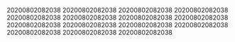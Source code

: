20200802082038
20200802082038
20200802082038
20200802082038
20200802082038
20200802082038
20200802082038
20200802082038
20200802082038
20200802082038
20200802082038
20200802082038
20200802082038
20200802082038
20200802082038
